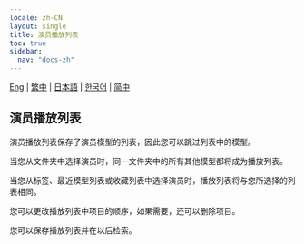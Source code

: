 ```yaml
---
locale: zh-CN
layout: single
title: 演员播放列表
toc: true
sidebar:
  nav: "docs-zh"
---
```

[Eng](/dancexr/features/actor_playlist) | [繁中](/tw/dancexr/features/actor_playlist) | [日本語](/jp/dancexr/features/actor_playlist) | [한국어](/kr/dancexr/features/actor_playlist) | [简中](/zh/dancexr/features/actor_playlist)


## 演员播放列表
演员播放列表保存了演员模型的列表，因此您可以跳过列表中的模型。

当您从文件夹中选择演员时，同一文件夹中的所有其他模型都将成为播放列表。

当您从标签、最近模型列表或收藏列表中选择演员时，播放列表将与您所选择的列表相同。

您可以更改播放列表中项目的顺序，如果需要，还可以删除项目。

您可以保存播放列表并在以后检索。
